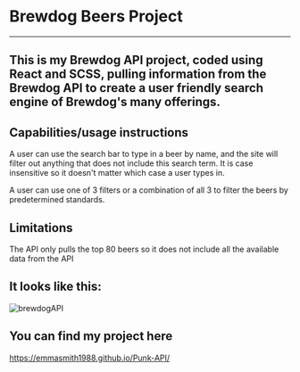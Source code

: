# Brewdog Beers Project

------------------
This is my Brewdog API project, coded using React and SCSS, pulling information from the Brewdog API to create a user friendly search engine of Brewdog's many offerings.
------------------


## Capabilities/usage instructions
A user can use the search bar to type in a beer by name, and the site will filter out anything that does not include this search term. It is case insensitive so it doesn't matter which case a user types in.

A user can use one of 3 filters or a combination of all 3 to filter the beers by predetermined standards.

## Limitations
The API only pulls the top 80 beers so it does not include all the available data from the API

## It looks like this:

![brewdogAPI](https://user-images.githubusercontent.com/72084805/166498287-5a07d5bd-555f-45c4-9fe8-73445fe2548e.png)

## You can find my project here

https://emmasmith1988.github.io/Punk-API/